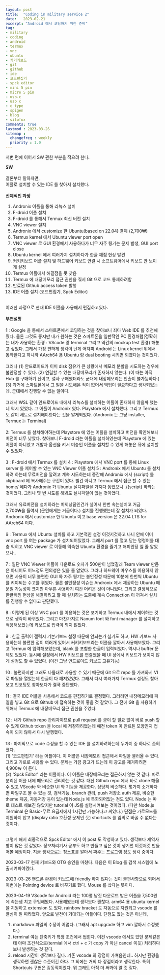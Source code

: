 ```yaml
---
layout: post
title:  "Coding in military service 2"
date:   2023-02-21
excerpt: "Android 에서 코딩하기 위한 준비"
tag:
- military
- coding
- android
- termux
- vnc
- ubuntu
- 커키키보드
- git
- github
- ide
- 코드편집기
- spck editor
- mini 5 pin
- micro 5 pin
- usb-c
- usb c
- c type
- spigen
- blog
- silofox
comments: true
lastmod : 2023-03-26
sitemap : 
  changefreq : weekly
  priority : 1.0
---
```


저번 편에 이어서 SW 관한 부분을 적으려 한다.<br>

<b>SW</b>
<br><br>
결론부터 말하자면,<br>
어플로 설치할 수 있는 IDE 를 찾아서 설치했다.<br><br>
<b>전체적인 과정</b><br>
1. Andronix 어플을 통해 리눅스 설치
2. F-droid 어플 설치
3. F-droid 를 통해서 Termux 최신 버전 설치
4. VNC viewer 설치
5. Andronix 에서 customize 한 Ubuntu(based on 22.04) 결제 (2,700₩)
6. Termux kernel 에서 Ubuntu viewer port open
7. VNC viewer 로 GUI 환경에서 사용하다가 너무 자주 틩기는 문제 발생, GUI port close
8. Ubuntu kernel 에서 여러가지 설치하다가 한글 깨짐 현상 발견
9. 커키키보드 어플 설치 및 하드웨어 키보드 연결 시 소프트웨어에서 키보드 안 보이게 설정
10. Termux 어플에서 해결점을 못 찾음
11. Termux 에 내장메모리 접근 권한을 줘서 Git 으로 코드 통제하려함
12. 만료된 Github access token 발행
13. IDE 어플 설치 (코드편집기, Spck Editor)

<br>
이러한 과정으로 현재 IDE 어플을 사용해서 편집하고있다.
<br><br>
<b>부연설명</b>
<br><br>
1 : Google 을 통해서 스마트폰에서 코딩하는 것을 찾아보니 죄다 Web IDE 를 추천해줬다. 물론 그것도 좋지만 내가 원하는 것은 스마트폰을 일반적인 PC 환경처럼(정확히는 내가 사용하는 환경 : VScode 랑 terminal 그리고 약간의 mockup test 환경) 해놓고 싶었다. 그래서 가장 편하게 생각이 난게 어차피 Android 는 Linux kernel 위에서 동작한다고 하니까 AArch64 용 Ubuntu 랑 dual booting 시키면 되겠다는 것이었다. <br><br>
그러나 (1) 안드로이드가 이미 disk 점유가 큰 상황에서 메모리 분할을 시도하는 경우에 불안정할 수 있다. (2) 연결할 수 있는 내장메모리가 존재하지 않는다. (이 때는 아직 Hub 를 구매하기 전이고, 설사 구매했더라도 군대에 내장메모리는 반출이 불가능하다.) (3) 과거에 스마트폰에서 그 일을 시도해본 적이 없어서 백업이 필요하다고 생각되었는데, 군대에서 진행할 수 없는 일이다. <br><br>
그래서 WSL 같이 안드로이드 내에서 리눅스를 설치하는 어플이 존재하지 않을까 했는데 역시 있었다. 그 어플이 Andronix 였다. Playstore 에서 설치했다. 그리고 Termux 도 같이 세트로 설치해야한다는 것을 알게되었다.
(Andronix 는 그냥 installer, Termux 는 Terminal) <br><br>
2: Termux 를 설치해야하는데 Playstore 에 있는 어플을 설치하고 버전을 확인해보니 버전이 너무 낮았다. 찾아보니 F-droid 라는 어플을 설치하였는데 Playstore 에 있는 어플이 아니었고 개발자 옵션을 켜서 미승인 어플을 설치할 수 있게 해놓은 뒤에 설치할 수 있었다. <br><br>
3 : F-droid 에서 Termux 를 설치
4 : Playstore 에서 VNC port 를 통해 Linux server 를 제어할 수 있는 VNC Viewer 어플 설치
5 : Andronix 에서 Ubuntu 를 설치하려 하는데 무료버전을 깔려고 계속 시도하는데 중간에 Andronix 에서 {script} 를 clipboard 에 복사해주는 구간이 있다. 별건 아니고 Termux 에서 접근 할 수 있는 home/ 에다가 Andronix 가 Ubuntu 설치파일을 가져다 놓았으니 ./{script} 하라는 것이었다. 그러나 몇 번 시도를 해봐도 설치파일이 없는 것이었다. <br><br>
그래서 유료버전을 설치하라는 미끼상품인건가 싶어서 한번 속는셈치고 거금 2,700₩을 들여서 (군인에게는 거금이다.) 설치를 진행했는데 잘 설치가 되었다. Andronix 에서 customize 한 Ubuntu 이고 base version 은 22.04 LTS for AArch64 이다.<br><br>
6 : Termux 에서 Ubuntu 설치를 하고 기본적인 설정 이것저것하고 나니 안에 이미 vnc port 를 여는 package 가 설치되어있었다. 그래서 port 를 열고 닫는 명령어를 대충 익히고 VNC viewer 로 이동해 익숙한 Ubuntu 환경을 즐기고 해피엔딩 일 줄 알았으나.. <br><br>
7 : 일단 VNC Viewer 어플이 다운로드 숫자가 500만이 넘었길래 Team viewer 만큼은 아니어도 어느정도 편의성은 있을 줄 알았다. 그러나 하드웨어 마우스를 이용하지 않으면 사용이 너무 불편한 GUI 와 자주 틩기는 불안정성 때문에 10분에 한번씩 Ubuntu 를 켜야되는 수고를 겪었다. 물론 불안정성 이슈는 Andronix 에서 제공하는 Ubuntu 때문일 가능성이 크지만 아무튼 사용하기 여간 어려운 것이 아니었다. 그리고 결정적으로 한글깨짐 현상을 해결하려고 할 때 설치하는 도중에 계속 Connection 이 꺼져서 설치를 진행할 수 없다고 판단했다. <br><br>
8 : 이렇게 된 이상 VNC port 를 이용하는 것은 포기하고 Termux 내에서 제어하는 것으로 생각이 바뀌었다. 그리고 마찬가지로 Nanum font 와 font manager 를 설치하고 적용해보았는데 키보드로 입력이 되지 않았다. <br><br>
9 : 한글 출력이 갤럭시 기본키보드 설정 때문에 안되는가 싶기도 하고, HW 키보드 사용하는데 불편한 점이 여러개 있어서 커키키보드라는 어플을 깔아서 사용해보았다. 그리고 Termux 에 입력해보았는데, blank 를 포함한 한글이 입력되었다. 역시나 buffer 문제도 있었다. 동시에 설정에서 HW 키보드를 연결했을 때 UI 상에서 키보드가 보이지 않게 설정도 할 수 있었다. (이건 그냥 안드로이드 키보드 고유기능) <br><br>
10 : 불편하지만 그래도 나름대로 사용할 수 있기 때문에 Git 으로 repo 를 가져와서 VI 로 파일을 열었는데 한글이 다 깨져있었다. 그래서 다시 여러가지 Termux 설정도 찾아보고 인코딩도 찾아보다가 결국 중단했다. <br><br>
11 : 결국 IDE 어플을 사용해서 코드를 편집하기로 결정했다. 그러려면 내장메모리에 파일을 넣고 Git 으로 Github 에 접속하는 것이 좋을 것 같았다. 그 전에 Git 을 사용하기 위해서 Termux 에 내장메모리 접근 권한을 주었다. <br><br>
12 : 내가 Github repo 관리자이므로 pull request 를 굳이 할 필요 없이 바로 push 할 수 있게 Github token 을 local 에 저장하려했는데 예전 token 이 만료된 모양인지 접속이 되지 않아서 다시 발행했다. <br><br>
13 : 마지막으로 code 수정을 할 수 있는 IDE 를 설치하려하는데 두가지 중 하나로 좁혀졌다. <br> (1) '코드편집기' 라는 어플이다. 이 어플은 내장메모리 접근해서 파일을 불러올 수 있다. 그리고 가로로 사용할 수 있다. 문제는 가끔 광고가 뜨는데 이 광고를 제거하려면 4,900￦ 이 든다. <br> (2) 'Spck Editor' 라는 어플이다. 이 어플은 내장메모리는 접근하지 않는 것 같다. 따로 분리된 어플 내에 메모리로 관리하는 것 같다. 대신 Github repo 에서 바로 clone 해올 수 있고 VScode 와 비슷한 UI 와 기능을 제공한다. 상당히 비슷하다. 몇가지 소개하자면 파일구조 볼 수 있는 것, 검색기능, branch 관리, push 저장소 auth 제공, 비슷한 theme 제공, 자동저장 등이 있는데 Node.js 에 특화되어있는 점도 있다. Node 는 따로 테스트 해보진 않았지만 tutorial 이 JS를 실행시켜보는 것이었다. (다만 Node.js Terminal 은 Basic-무료 요금제에서 1시간만 가능하다고 써있다.) 단점은 가로모드를 지원하지 않고 (display ratio 호환성 문제인 듯) shortcuts 를 임의로 바꿀 수 없다는 것이다. <br><br>

그렇게 해서 최종적으로 Spck Editor 에서 이 post 도 작성하고 있다. 생각보다 제약사항이 많은 것 같았다. 정보처리기사 공부도 하고 만들고 싶은 것이 생기면 이것저것 만들어볼 예정이다. 지금 생각으로는 청소표를 알아서 짜주는 프로그램 정도 생각 중이다.<br>

2023-03-17 현재 키보드와 OTG 승인을 마쳤다.
다음은 이 Blog 를 검색 시스템에 노출시켜봐야겠다.<br>

2023-03-26 핸드폰 환경이 키보드에 friendly 하지 않다는 것이 불편사항으로 되어서 이번에는 Pointing device 로 바꾸기로 했다. Mouse 를 샀다는 뜻이다.

2023-04-19 VScode for Android 라는 100명 남짓 다운로드 받은 어플을 7,500원에 속는셈 치고 구입해봤다. 사용해봤는데 생각보다 괜찮다. arm64 용 ubuntu kernel 을 지원하고 extension 도 있다. rainbow bracket 도 자동으로 지원되고 vscode 를 열심히 잘 따라했다. 앞으로 발전이 기대되는 어플이다.
단점도 없는 것은 아닌데,
1. markdown 파일의 수정이 어렵다. (그래서 apt upgrade 하고 vim 깔아서 수정했다.)
2. terminal 여는 단축키가 특정 조건에서 씹힌다. 이건 vscode 에서도 있던 문제같은데 아마 조건식으로(termial 에서 ctrl + c 가 copy 가 아닌 cancel 이듯) 처리하다보니 발생하는 것 같다.
3. reload 시간이 생각보다 길다. 기존 vscode 의 장점이 가벼움인데.. 하지만 환경을 생각하면 괜찮은 수준이긴 하다.
그 외에는 거의 다 장점이라고 생각한다. 특히 Shortcuts 구현은 감동적이었다. 뭐 그래도 아직 더 써봐야 알 것 같다.